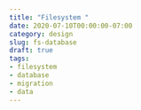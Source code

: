 ```yaml
---
title: "Filesystem "
date: 2020-07-10T00:00:00-07:00
category: design
slug: fs-database
draft: true
tags:  
- filesystem
- database
- migration
- data
---
```




<!-- more -->

